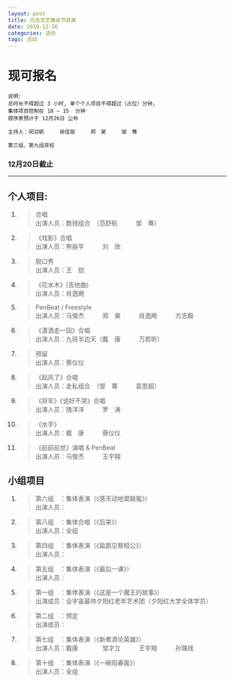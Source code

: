 ```yaml
---
layout: post
title: 元旦文艺晚会节目单
date: 2019-12-16
categories: 活动
tags: 活动 
---
```


# **现可报名**  

```  
说明:    
总时长不得超过 3 小时, 单个个人项目不得超过（占位）分钟,   
集体项目控制在 10 ~ 15  分钟  
顺序表预计于 12月26日 公布  
  
主持人：闵羽帆　　　徐佳丽　　　郑　昊　　　邹　骞  

第三组、第九组弃权  
```

### **12月20日截止**  
---  
## **个人项目:**  
1.	> 合唱  
	> 出演人员：数钱组合　（范舒航　　　邹　骞）  

2.	> 《戏影》合唱  
	> 出演人员：熊丽平　　　刘　欣  

3.	> 脱口秀  
	> 出演人员：王　铠  

4.	> 《花水木》(吉他曲)  
	> 出演人员：肖逸飏  

5.	> PenBeat / Freestyle  
	> 出演人员：马俊杰　　　郑　昊　　　肖逸飏　　　方志毅  

6.	> 《潇洒走一回》合唱  
	> 出演人员：九班半边天（戴　康　　　万若昕）  

7.	> 预留  
	> 出演人员：蔡仪仪  

8.	> 《起风了》合唱  
	> 出演人员：走私组合　（邹　骞　　　袁思超）  

9.	> 《将军》《说好不哭》合唱  
	> 出演人员：隗洋洋　　　罗　涛  

10.	> 《水手》  
	> 出演人员：戴　康　　　蔡仪仪  

11.	> 《前前前世》演唱 & PenBeat  
	> 出演人员：马俊杰　　　王宇翔  

## **小组项目**  

1.	> 第六组　：集体表演（《感天动地窦娥冤》）  
	> 出演人员：  

2.	> 第八组　：集体合唱（《后来》）  
	> 出演人员：全组  
	
4.	> 第四组　：集体表演（《扁鹊见蔡桓公》）  
	> 出演人员：  
	
3.	> 第五组　：集体表演（《最后一课》）  
	> 出演人员：  

5.	> 第一组　：集体表演（《这是一个魔王的故事》）  
	> 出演成员：全宇宙最帅夕阳红老年艺术团（夕阳红大学全体学员）  

6.	> 第二组　：预定  
	> 出演成员：  

7.	> 第七组　：集体表演（《新煮酒论英雄》）  
	> 出演人员：戴康　　　　邹才立　　　王宇翔　　　孙璐瑶  

8.	> 第十组　：集体表演（《一碗阳春面》）  
	> 出演人员：全组  
